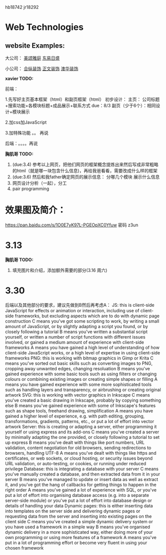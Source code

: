 hb18742
jr18292

# Web Technologies

## website Examples:

大公司：
[美颂雅庭](https://www.lamaison-arting.com/?from=baidu) 
[东易日盛](http://www.dyrs.com.cn/)

小公司：
[合纵装饰](http://www.hb-hezong.com/) 
[正文装饰](http://xgzwzs.com/) 
[澳华装饰](http://www.xg-aohua.com/)

__xavier TODO:__

前端：

1.先写好主页基本框架（html）和副页框架（html）
初步设计： 主页： 公司标题+搜索功能+各模块标题+成品展示+联系方式   due：8/3
           副页（少于6个）：相同设计+模块展示
           
2.加css加JavaScript

3.加特殊功能 。。 再说

后端：。。。。再说



__胸肌哥 TODO:__
1. (due:3.4) 参考以上网页，把他们网页的框架概念提炼出来然后写成非常粗略的html（就是哪一块包含什么信息)，再给我爸看看，需要改成什么样的框架
2. (due:3.6) 然后和我father确定网页的展示信息： 分哪几个模块 展示什么信息
3. 网页设计分析（一起），分工
4. pair programming

# 效果图及简介：
https://pan.baidu.com/s/1O0E7yK97L-PGEOpXC0Yfuw  密码 z3un

# 3.13
__胸肌哥 TODO:__
1. 填充图片和介绍，添加额外需要的部分(3.16 周六)

# 3.30
后端以及其他部分的要求，建议先做到B然后再考虑A：
JS: this is client-side JavaScript for effects or animation or interaction, including use of client-side frameworks, but excluding aspects which are to do with dynamic page construction
C means you've got some scripting to work, by writing a small amount of JavaScript, or by slightly adapting a script you found, or by closely following a tutorial
B means you've written a substantial script yourself, or written a number of script functions with different issues involved, or gained a medium amount of experience with client-side frameworks
A means you have gained a high level of understanding of how client-side JavaScript works, or a high level of expertise in using client-side frameworks
PNG: this is working with bitmap graphics in Gimp or Krita
C means you've sorted out basic skills such as converting images to PNG, cropping away unwanted edges, changing resoluation
B means you've gained experience with some basic tools such as using filters or changing colours or combining existing images or creating simple shapes or filling
A means you have gained experience with some more sophisticated tools such as handling layers and transparency, or airbrushing or creating original artwork
SVG: this is working with vector graphics in Inkscape
C means you've created a basic drawing in Inkscape, probably by copying something else
B means you've gained experience with some of Inkscape's features such as shape tools, freehand drawing, simplification
A means you have gained a higher level of experience, e.g. with path editing, grouping, transformations, gradients, patterns, etc., or put a lot of effort into vector artwork
Server: this is creating or adapting a server, either programming it yourself or using express and its add-ons
C means you've created a server by minimally adapting the one provided, or closely following a tutorial to set up express
B means you've dealt with things like port numbers, URL validation, content negotiation for old browsers, sending redirections to browsers, handling UTF-8
A means you've dealt with things like https and certificates, or web sockets, or cloud hosting, or security issues beyond URL validation, or auto-testing, or cookies, or running under reduced privilege
Database: this is integrating a database with your server
C means you've manually created a database, and then extracted data from it in your server
B means you've managed to update or insert data as well as extract it, and you've got the hang of callbacks for getting things to happen in the right order
A means you've gained a lot of experience with SQL, or you've put a lot of effort into organising database access (e.g. into a separate server-side module) or you've put a lot of effort into database design or details of handling your data
Dynamic pages: this is either inserting data into templates on the server side and delivering dynamic pages or requesting data from the server and inserting into existing pages on the client side
C means you've created a simple dynamic delivery system or you have used a framework in a simple way
B means you've organised dynamic delivery in a more sophisticated way, either doing more of your own programming or using more features of a framework
A means you've put in a lot of programming effort or become very fluent in using your chosen framework
